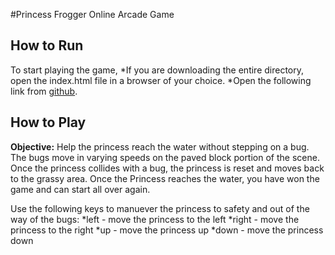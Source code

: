 #Princess Frogger Online Arcade Game

## How to Run
To start playing the game, 
*If you are downloading the entire directory, open the index.html file in a browser of your choice.
*Open the following link from [github](https://justkesh.github.io/frontend-nanodegree-arcade-game/).

## How to Play
**Objective:** Help the princess reach the water without stepping on a bug. The bugs move in varying speeds on the paved block portion of the scene. Once the princess collides with a bug, the princess is reset and moves back to the grassy area. Once the Princess reaches the water, you have won the game and can start all over again.

Use the following keys to manuever the princess to safety and out of the way of the bugs:
*left - move the princess to the left 
*right - move the princess to the right 
*up - move the princess up
*down - move the princess down
